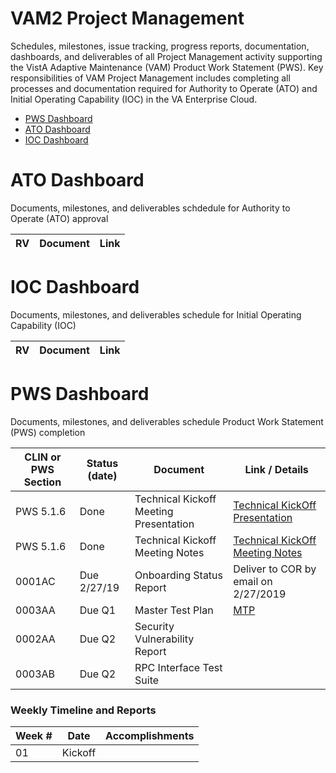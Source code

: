 # VAM2 Project Management
Schedules, milestones, issue tracking, progress reports, documentation, dashboards, and deliverables of all Project Management activity supporting the VistA Adaptive Maintenance (VAM) Product Work Statement (PWS). Key responsibilities of VAM Project Management includes completing all processes and documentation required for Authority to Operate (ATO) and Initial Operating Capability (IOC) in the VA Enterprise Cloud.


* [PWS Dashboard](#ato-dashboard)
* [ATO Dashboard](#ioc-dashboard)
* [IOC Dashboard](#pws-dashboard)



# ATO Dashboard
Documents, milestones, and deliverables schdedule for Authority to Operate (ATO) approval

|RV | Document |  Link |
|---|---|---|


# IOC Dashboard
Documents, milestones, and deliverables schedule for Initial Operating Capability (IOC)

|RV | Document |  Link |
|---|---|---|


# PWS Dashboard
Documents, milestones, and deliverables schedule Product Work Statement (PWS) completion

|CLIN or PWS Section | Status (date) | Document  | Link / Details |
|---|---|---|---|
|PWS 5.1.6 | Done | Technical Kickoff Meeting Presentation | [Technical KickOff Presentation](/Documents/Technical_Kickoff_Meeting/VAM2_Technical_KickOff_Meeting_20190206.pdf) |
|PWS 5.1.6 | Done | Technical Kickoff Meeting Notes |  [Technical KickOff Meeting Notes](/Documents/Technical_Kickoff_Meeting/VAM2_Technical_Kickoff_Meeting_Notes_20190206.md) |
|0001AC | Due 2/27/19 |  Onboarding Status Report | Deliver to COR by email on 2/27/2019 |
|0003AA | Due Q1 | Master Test Plan|  [MTP](/Documents/Master_Test_Plan.md) |
|0002AA	| Due Q2 | Security Vulnerability Report |    |
|0003AB	| Due Q2 | RPC Interface Test Suite |    |



### Weekly Timeline and Reports
Week #  | Date | Accomplishments
|---|---|---|
| 01 | Kickoff 


